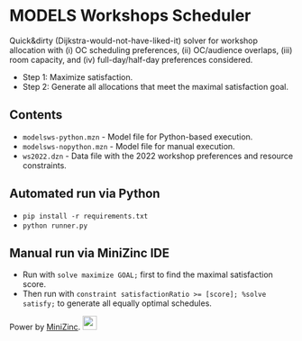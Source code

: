 # MODELS Workshops Scheduler

Quick&dirty (Dijkstra-would-not-have-liked-it) solver for workshop allocation with (i) OC scheduling preferences, (ii) OC/audience overlaps, (iii) room capacity, and (iv) full-day/half-day preferences considered.

- Step 1: Maximize satisfaction.
- Step 2: Generate all allocations that meet the maximal satisfaction goal.


## Contents
- `modelsws-python.mzn` - Model file for Python-based execution.
- `modelsws-nopython.mzn` - Model file for manual execution.
- `ws2022.dzn` - Data file with the 2022 workshop preferences and resource constraints.

## Automated run via Python
- `pip install -r requirements.txt`
- `python runner.py`

## Manual run via MiniZinc IDE
- Run with `solve maximize GOAL;` first to find the maximal satisfaction score.
- Then run with `constraint satisfactionRatio >= [score]; %solve satisfy;` to generate all equally optimal schedules.

Power by [MiniZinc](https://www.minizinc.org/).
<img src="https://www.minizinc.org/MiniZn_logo.png" width="25">
